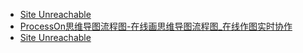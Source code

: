 - [Site Unreachable](https://github.com/jgraph/drawio)
- [ProcessOn思维导图流程图-在线画思维导图流程图\_在线作图实时协作](https://www.processon.com/)
- [Site Unreachable](https://github.com/jgraph/docker-drawio)